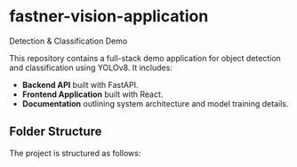# fastner-vision-application
Detection & Classification Demo

This repository contains a full-stack demo application for object detection and classification using YOLOv8. It includes:

- **Backend API** built with FastAPI.
- **Frontend Application** built with React.
- **Documentation** outlining system architecture and model training details.

## Folder Structure

The project is structured as follows:

